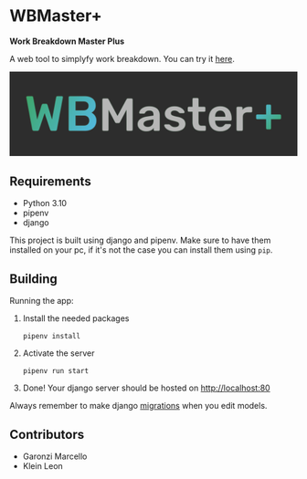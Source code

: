 # WBMaster+

**Work Breakdown Master Plus**

A web tool to simplyfy work breakdown. You can try it [here](http://wbmaster.eba-rtcbmfa5.eu-central-1.elasticbeanstalk.com/).

![](static/img/wbmaster_logo_full.jpg)


## Requirements

- Python 3.10
- pipenv
- django

This project is built using django and pipenv. Make sure to have them installed on your pc, if it's not the case you can install them using `pip`.


## Building

Running the app:
1. Install the needed packages
    ```shell
    pipenv install
    ```

1. Activate the server
    ```shell
    pipenv run start
    ```

1. Done! Your django server should be hosted on [http://localhost:80](http://localhost:80)

Always remember to make django [migrations](https://docs.djangoproject.com/en/4.1/topics/migrations/) when you edit models.


## Contributors

- Garonzi Marcello
- Klein Leon
